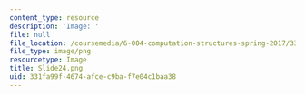 ```yaml
---
content_type: resource
description: 'Image: '
file: null
file_location: /coursemedia/6-004-computation-structures-spring-2017/331fa99f4674afcec9baf7e04c1baa38_Slide24.png
file_type: image/png
resourcetype: Image
title: Slide24.png
uid: 331fa99f-4674-afce-c9ba-f7e04c1baa38
---
```

